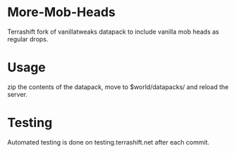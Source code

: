 # More-Mob-Heads

Terrashift fork of vanillatweaks datapack to include vanilla mob heads as regular drops.

# Usage

zip the contents of the datapack, move to $world/datapacks/ and reload the server.

# Testing

Automated testing is done on testing.terrashift.net after each commit.
